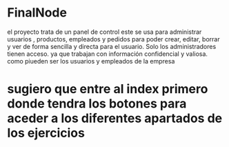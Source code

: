 # FinalNode
el proyecto trata de un panel de control  este se usa  para administrar usuarios  , productos, empleados y pedidos  para poder crear, editar, borrar y ver   de forma sencilla y directa para el usuario.  Solo los administradores tienen acceso. ya que trabajan con información confidencial y valiosa. como piueden ser los usuarios y empleados de la empresa 
# sugiero que entre al index primero donde tendra los botones para aceder a los diferentes apartados de los ejercicios

